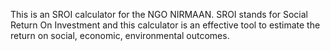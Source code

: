 This is an SROI calculator for the NGO NIRMAAN. SROI stands for Social Return On Investment and this calculator is an effective tool to estimate the return on social, economic, environmental outcomes.
